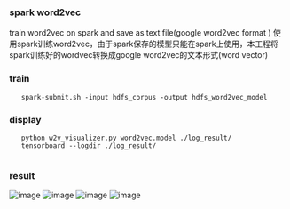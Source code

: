 ### spark word2vec train word2vec on spark and save as text file(google word2vec format )使用spark训练word2vec，由于spark保存的模型只能在spark上使用，本工程将spark训练好的wordvec转换成google word2vec的文本形式(word vector)### train```   spark-submit.sh -input hdfs_corpus -output hdfs_word2vec_model```### display```   python w2v_visualizer.py word2vec.model ./log_result/   tensorboard --logdir ./log_result/   ```### result![image](https://raw.githubusercontent.com/zhyq/word2vec-spark/master/png/IMG_4637.PNG)![image](https://raw.githubusercontent.com/zhyq/word2vec-spark/master/png/IMG_4638.PNG)![image](https://raw.githubusercontent.com/zhyq/word2vec-spark/master/png/IMG_4639.PNG)![image](https://raw.githubusercontent.com/zhyq/word2vec-spark/master/png/IMG_4643.PNG)